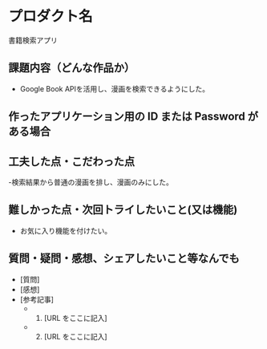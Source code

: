 # プロダクト名

書籍検索アプリ

## 課題内容（どんな作品か）

- Google Book APIを活用し、漫画を検索できるようにした。

## 作ったアプリケーション用の ID または Password がある場合

## 工夫した点・こだわった点

-検索結果から普通の漫画を排し、漫画のみにした。

## 難しかった点・次回トライしたいこと(又は機能)

- お気に入り機能を付けたい。

## 質問・疑問・感想、シェアしたいこと等なんでも

- [質問]
- [感想]
- [参考記事]
  - 1. [URL をここに記入]
  - 2. [URL をここに記入]
